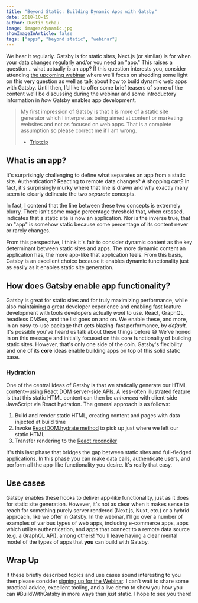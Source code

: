 ```yaml
---
title: "Beyond Static: Building Dynamic Apps with Gatsby"
date: 2018-10-15
author: Dustin Schau
image: images/dynamic.jpg
showImageInArticle: false
tags: ["apps", "beyond static", "webinar"]
---
```


We hear it regularly. Gatsby is for static sites, Next.js (or similar) is for when your data changes regularly and/or you need an "app." This raises a question... what actually _is_ an app? If this question interests you, consider attending [the upcoming webinar][webinar] where we'll focus on shedding some light on this very question as well as talk about how to build dynamic web apps with Gatsby. Until then, I’d like to offer some brief teasers of some of the content we’ll be discussing during the webinar and some introductory information in _how_ Gatsby enables app development.

> My first impression of Gatsby is that it is more of a static site generator which I interpret as being aimed at content or marketing websites and not as focused on web apps. That is a complete assumption so please correct me if I am wrong.
>
> - [Triptcip][reddit-thread]

## What is an app?

It's surprisingly challenging to define what separates an app from a static site. Authentication? Reacting to remote data changes? A shopping cart? In fact, it's surprisingly murky where that line is drawn and why exactly many seem to clearly delineate the two _separate_ concepts.

In fact, I contend that the line between these two concepts is extremely blurry. There isn't some magic percentage threshold that, when crossed, indicates that a static site is now an application. Nor is the inverse true, that an "app" is somehow static because some percentage of its content never or rarely changes.

From this perspective, I think it's fair to consider dynamic content as the key determinant between static sites and apps. The more dynamic content an application has, the more app-like that application feels. From this basis, Gatsby is an excellent choice because it enables dynamic functionality just as easily as it enables static site generation.

## How does Gatsby enable app functionality?

Gatsby is great for static sites and for truly maximizing performance, while also maintaining a great developer experience and enabling fast feature development with tools developers actually _want_ to use. React, GraphQL, headless CMSes, and the list goes on and on. We enable these, and more, in an easy-to-use package that gets blazing-fast performance, by _default_. It's possible you've heard us talk about these things before 😅 We've honed in on this message and initially focused on this core functionality of building static sites. However, that's only one side of the coin. Gatsby's flexibility and one of its **core** ideas enable building apps on top of this solid static base.

### Hydration

One of the central ideas of Gatsby is that we statically generate our HTML content--using React DOM server-side APIs. A less-often illustrated feature is that this static HTML content can then be _enhanced_ with client-side JavaScript via React hydration. The general approach is as follows:

1. Build and render static HTML, creating content and pages with data injected at build time
1. Invoke [ReactDOM.hydrate method][hydrate] to pick up just where we left our static HTML
1. Transfer rendering to the [React reconciler][reconciler]

It's this last phase that bridges the gap between static sites and full-fledged applications. In this phase you can make data calls, authenticate users, and perform all the app-like functionality you desire. It's really that easy.

## Use cases

Gatsby enables these hooks to deliver app-like functionality, just as it does for static site generation. However, it's not as clear when it makes sense to reach for something purely server rendered (Next.js, Nuxt, etc.) or a hybrid approach, like we offer in Gatsby. In the webinar, I'll go over a number of examples of various types of web apps, including e-commerce apps, apps which utilize authentication, and apps that connect to a remote data source (e.g. a GraphQL API), among others! You'll leave having a clear mental model of the types of apps that **you** can build with Gatsby.

## Wrap Up

If these briefly described topics and use cases sound interesting to you then please consider [signing up for the Webinar][webinar]. I can't wait to share some practical advice, excellent tooling, and a live demo to show you how you can #BuildWithGatsby in more ways than _just_ static. I hope to see you there!

[reddit-thread]: https://www.reddit.com/r/reactjs/comments/992n2r/next_vs_gatsby/?st=jn6cojmr&sh=1a53fac1
[webinar]: https://www.gatsbyjs.com/build-web-apps-webinar
[hydrate]: https://reactjs.org/docs/react-dom.html#hydrate
[reconciler]: https://reactjs.org/docs/reconciliation.html
